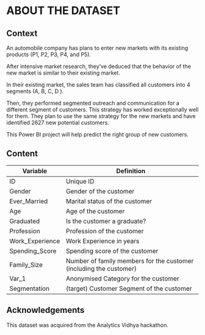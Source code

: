 # ABOUT THE DATASET
## Context
An automobile company has plans to enter new markets with its existing products (P1, P2, P3, P4, and P5). 

After intensive market research, they’ve deduced that the behavior of the new market is similar to their existing market.

In their existing market, the sales team has classified all customers into 4 segments (A, B, C, D ). 

Then, they performed segmented outreach and communication for a different segment of customers. This strategy has worked exceptionally well for them. They plan to use the same strategy for the new markets and have identified 2627 new potential customers.

This Power BI project will help predict the right group of new customers.

## Content

| Variable          | Definition                                       |
|-------------------|--------------------------------------------------|
| ID                | Unique ID                                        |
| Gender            | Gender of the customer                           |
| Ever_Married      | Marital status of the customer                    |
| Age               | Age of the customer                              |
| Graduated         | Is the customer a graduate?                       |
| Profession        | Profession of the customer                        |
| Work_Experience   | Work Experience in years                         |
| Spending_Score    | Spending score of the customer                    |
| Family_Size       | Number of family members for the customer (including the customer) |
| Var_1             | Anonymised Category for the customer              |
| Segmentation      | (target) Customer Segment of the customer         |

## Acknowledgements
This dataset was acquired from the Analytics Vidhya hackathon.

